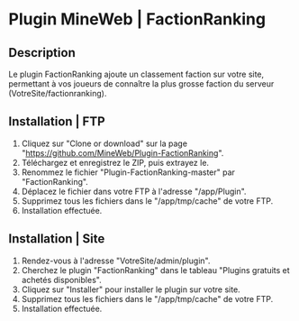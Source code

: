 # Plugin MineWeb | FactionRanking

## Description
Le plugin FactionRanking ajoute un classement faction sur votre site, permettant à vos joueurs de connaître la plus grosse faction du serveur (VotreSite/factionranking).

## Installation | FTP
1. Cliquez sur "Clone or download" sur la page "https://github.com/MineWeb/Plugin-FactionRanking".
2. Téléchargez et enregistrez le ZIP, puis extrayez le.
3. Renommez le fichier "Plugin-FactionRanking-master" par "FactionRanking".
4. Déplacez le fichier dans votre FTP à l'adresse "/app/Plugin".
5. Supprimez tous les fichiers dans le "/app/tmp/cache" de votre FTP.
6. Installation effectuée.

## Installation | Site
1. Rendez-vous à l'adresse "VotreSite/admin/plugin".
2. Cherchez le plugin "FactionRanking" dans le tableau "Plugins gratuits et achetés disponibles".
3. Cliquez sur "Installer" pour installer le plugin sur votre site.
4. Supprimez tous les fichiers dans le "/app/tmp/cache" de votre FTP.
5. Installation effectuée.
